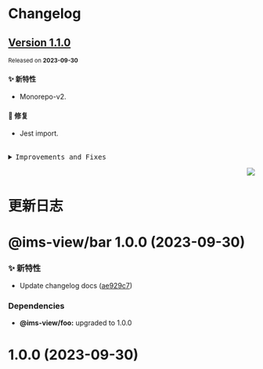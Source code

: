 # Changelog

## [Version&nbsp;1.1.0](https://github.com/eternallycyf/ims-monorepo-template/compare/@ims-view/foo@1.0.0...@ims-view/foo@1.1.0)

<sup>Released on **2023-09-30**</sup>

#### ✨ 新特性

- Monorepo-v2.

#### 🐛 修复

- Jest import.

<br/>

<details>
<summary><kbd>Improvements and Fixes</kbd></summary>

#### What's improved

- Monorepo-v2 ([9a5ffda](https://github.com/eternallycyf/ims-monorepo-template/commit/9a5ffda))

#### What's fixed

- Jest import ([aef5255](https://github.com/eternallycyf/ims-monorepo-template/commit/aef5255))

</details>

<div align="right">

[![](https://img.shields.io/badge/-BACK_TO_TOP-151515?style=flat-square)](#readme-top)

</div>

# 更新日志

# @ims-view/bar 1.0.0 (2023-09-30)

### ✨ 新特性

- Update changelog docs ([ae929c7](https://github.com/eternallycyf/ims-monorepo-template/commit/ae929c7))

### Dependencies

- **@ims-view/foo:** upgraded to 1.0.0

# 1.0.0 (2023-09-30)
